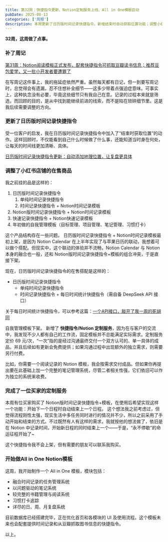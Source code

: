 ```yaml
---
title: 第32周：快捷指令更新、Notion定制服务上线、All in One模板启动
pubDate: 2025-08-13
categories: ['周报']
description: 本周更新了日历版时间记录快捷指令，新增结束时自动获取位置功能；调整小红书店铺产品结构，下架部分模板并推出69元快捷指令/Notion定制服务；完成买家定制，实现新日程自动结束旧日程；启动All in One Notion模板开发，涵盖任务管理、笔记、书籍管理、习惯打卡和复盘模块。
---
```


**32周，这周做了点事。**

### 补了周记

[第31周：Notion阅读模板正式发布，配套快捷指令可抓取豆瓣读书信息；推荐豆包爱学，又一批小开发者要遭罪了](https://whyya.xyz/posts/20250804/)

在写周记这件事上，我的拖延症依然严重。虽然每天都有日记，但一到要写周记时，总觉得会有遗漏，忍不住想补全细节——这多少带着点强迫症意味。可事实上，这种执念没有必要，毕竟这些细节只有我自己在意。记录的过程本来就是筛选，而回顾的目的，是从中找到能继续前进的线索，而不是陷在琐碎细节里。这是我后续需要调整的方向。

### 更新了日历版时间记录快捷指令

受一位客户的启发，我在日历版时间记录快捷指令中加入了“结束时获取位置”的动作。这样回顾时，不仅能看到自己什么时候做了什么事，还能知道当时身在何处，让每天的时间线更加清晰、具体。

[日历版时间记录快捷指令更新：自动添加地理位置，让复盘更具体](https://blog.whyya.blog/2025/08/time-recording.html)

### 调整了小红书店铺的在售商品

我之前挂的品是这样的：

1. 日历版时间记录快捷指令
   1. 单纯时间记录快捷指令
   2. 时间记录快捷指令 + Notion时间记录模板
2. Notion版时间记录快捷指令 + Notion时间记录模板
3. 快速记录快捷指令 + Notion快速记录模板
4. 年初做的自我管理模板（目标管理、项目管理、笔记管理、习惯打卡）

这个产品结构存在一些问题。
日历版时间记录快捷指令 + Notion时间记录模板最初上架，是因为 Notion Calendar 在上半年实现了与苹果日历的联动，我想着可以做个搭配。但现实中，这个联动的体验并不流畅，Notion Calendar 与 Notion 本身的融合也一般，还和 Notion版时间记录快捷指令+模板的组合冲突，于是直接下架。

现在，日历版时间记录快捷指令的在售搭配是这样的：

- 日历版时间记录快捷指令
  - 单纯时间记录快捷指令
  - 时间记录快捷指令 + 每日时间统计快捷指令（需自备 DeepSeek API 接口）

关于每日时间统计快捷指令，可以参考这篇：[一个API接口，敲开了我一周的死胡同](https://blog.whyya.blog/2025/06/Time-statistics-shortcut-for-accessing-the-DeepSeek-API.html)

自我管理模板下架。
新增了 **快捷指令/Notion 定制服务**，因为在与客户的交流中，我发现不少人都有自己的工作流，固定模板并不总能满足实际需求。定制服务定价 69 元/次，“一次”指的是经过沟通最终交付一个双方认可的、单一具体的成品，并且后续如有更新会免费提供；如果沟通过程中出现额外的独立需求，则需要另行付费。

比如，你需要一个阅读记录的 Notion 模板，我会按需求交付成品。但如果你再提出要在此基础上加一个完整的笔记管理系统，尽管二者相关性强，它们依旧可以作为独立的系统来收费。

### 完成了一位买家的定制服务

本周有位买家购买了 Notion版时间记录快捷指令+模板，在使用后希望实现这样一个功能：开始下一个日程时自动结束上一个日程。
这个想法我之前考虑过，但觉得流程刚性太强，现实生活中多任务同时进行的情况并不少，所以之前采用了手动开始和结束的方式。不过既然有人有这样的需求，我就按他的想法做了，依旧是在 Notion 中记录时间，开始新日程的同时结束上一个——于是，“永不停歇”的命运征程开始了~

这个快捷指令我不会上架，但有需要的朋友可以联系我购买。

### 开始做All in One Notion模板

这周，我开始制作一个 All in One 模板，模块包括：

- 融合时间记录的任务管理系统
- 以问题驱动的笔记系统
- 较完整的书籍管理与阅读系统
- 习惯打卡追踪
- 详尽的日、周、月复盘系统

目前数据库已经搭建完毕，正在优化首页和各模块的 UI 及使用流程。这个模板未来也会配套提供时间记录和从豆瓣抓取图书信息的快捷指令。

以上。
